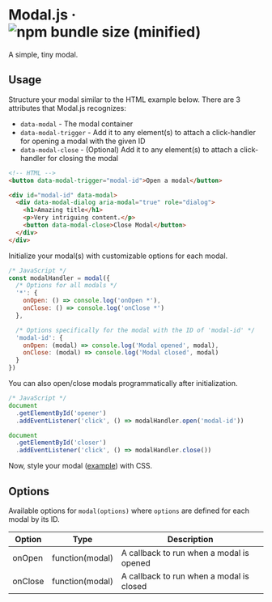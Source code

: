 # Modal.js &middot; ![npm bundle size (minified)](https://img.shields.io/bundlephobia/min/@chaucerbao/modal.js.svg)

A simple, tiny modal.

## Usage
Structure your modal similar to the HTML example below. There are 3 attributes that Modal.js recognizes:
- `data-modal` - The modal container
- `data-modal-trigger` - Add it to any element(s) to attach a click-handler for opening a modal with the given ID
- `data-modal-close` - (Optional) Add it to any element(s) to attach a click-handler for closing the modal

```html
<!-- HTML -->
<button data-modal-trigger="modal-id">Open a modal</button>

<div id="modal-id" data-modal>
  <div data-modal-dialog aria-modal="true" role="dialog">
    <h1>Amazing title</h1>
    <p>Very intriguing content.</p>
    <button data-modal-close>Close Modal</button>
  </div>
</div>
```

Initialize your modal(s) with customizable options for each modal.
```javascript
/* JavaScript */
const modalHandler = modal({
  /* Options for all modals */
  '*': {
    onOpen: () => console.log('onOpen *'),
    onClose: () => console.log('onClose *')
  },

  /* Options specifically for the modal with the ID of 'modal-id' */
  'modal-id': {
    onOpen: (modal) => console.log('Modal opened', modal),
    onClose: (modal) => console.log('Modal closed', modal)
  }
})
```

You can also open/close modals programmatically after initialization.
```javascript
/* JavaScript */
document
  .getElementById('opener')
  .addEventListener('click', () => modalHandler.open('modal-id'))

document
  .getElementById('closer')
  .addEventListener('click', () => modalHandler.close())
```

Now, style your modal ([example](example/style.css)) with CSS.

## Options
Available options for `modal(options)` where `options` are defined for each modal by its ID.

Option  | Type            | Description
------- | --------------- | -----------
onOpen  | function(modal) | A callback to run when a modal is opened
onClose | function(modal) | A callback to run when a modal is closed
